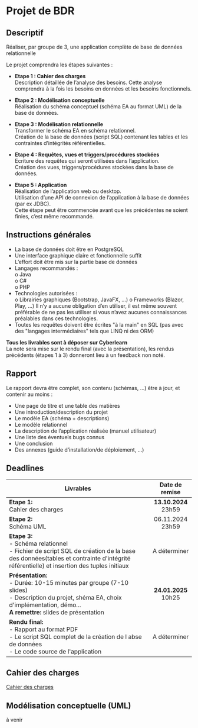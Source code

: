 # Projet de BDR

## Descriptif

Réaliser, par groupe de 3, une application complète de base de données relationnelle

Le projet comprendra les étapes suivantes :

- **Etape 1 : Cahier des charges**<br/>
    Description détaillée de l’analyse des besoins. Cette analyse comprendra à la fois les
    besoins en données et les besoins fonctionnels.
    
- **Etape 2 : Modélisation conceptuelle**<br/>
    Réalisation du schéma conceptuel (schéma EA au format UML) de la base de données.
    
- **Etape 3 : Modélisation relationnelle**<br/>
    Transformer le schéma EA en schéma relationnel.<br/>
    Création de la base de données (script SQL) contenant les tables et les contraintes
    d’intégrités référentielles.
    
- **Etape 4 : Requêtes, vues et triggers/procédures stockées**<br/>
    Ecriture des requêtes qui seront utilisées dans l’application.<br/>
    Création des vues, triggers/procédures stockées dans la base de données.
    
- **Etape 5 : Application**<br/>
    Réalisation de l’application web ou desktop.<br/>
    Utilisation d’une API de connexion de l’application à la base de données (par ex JDBC).<br/>
    Cette étape peut être commencée avant que les précédentes ne soient finies, c’est même
    recommandé.
    

## Instructions générales

- La base de données doit être en PostgreSQL
- Une interface graphique claire et fonctionnelle suffit <br/>
  L’effort doit être mis sur la partie base de données
- Langages recommandés : <br/>
       o Java <br/> 
       o C#  <br/>
       o PHP <br/> 
- Technologies autorisées :<br/>
  o Librairies graphiques (Bootstrap, JavaFX, …)
  o Frameworks (Blazor, Play, …) 
Il n’y a aucune obligation d’en utiliser, il est même souvent préférable de ne pas les
utiliser si vous n’avez aucunes connaissances préalables dans ces technologies.
- Toutes les requêtes doivent être écrites "à la main" en SQL (pas avec des "langages
intermédiaires" tels que LINQ ni des ORM)


**Tous les livrables sont à déposer sur Cyberlearn** <br/>
La note sera mise sur le rendu final (avec la présentation), les rendus précédents (étapes 1
à 3) donneront lieu à un feedback non noté.

## Rapport
Le rapport devra être complet, son contenu (schémas, …) être à jour, et contenir au moins :
- Une page de titre et une table des matières
- Une introduction/description du projet
- Le modèle EA (schéma + descriptions)
- Le modèle relationnel
- La description de l’application réalisée (manuel utilisateur)
- Une liste des éventuels bugs connus
- Une conclusion
- Des annexes (guide d’installation/de déploiement, …)

## Deadlines

|Livrables|Date de remise|
|---------|:------------:|
|**Etape 1:** <br/>Cahier des charges|**13.10.2024** <br/>23h59|
|**Etape 2:** <br/>Schéma UML|06.11.2024 <br/>23h59|
|**Etape 3:** <br/>- Schéma relationnel<br/>- Fichier de script SQL de création de la base des données(tables et contrainte d'intégrité référentielle) et insertion des tuples initiaux|A déterminer|
|**Présentation:** <br/>- Durée: 10-15 minutes par groupe (7-10 slides)<br/>- Description du projet, shéma EA, choix d'implémentation, démo...<br/>**A remettre:** slides de présentation|**24.01.2025** <br/>10h25|
|**Rendu final:** <br/>- Rapport au format PDF<br/>- Le script SQL complet de la création de l abse de données<br/>- Le code source de l'application|A déterminer|

 ## Cahier des charges 
[Cahier des charges](CdC.md)

## Modélisation conceptuelle (UML)
à venir
